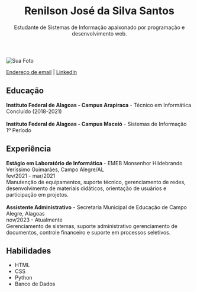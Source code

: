   <header>
        <h1>Renilson José da Silva Santos</h1>
        <p>Estudante de Sistemas de Informação apaixonado por programação e desenvolvimento web.</p>
    </header>

   <section class="contato">
        <img src="" alt="Sua Foto">
        <p>
            <a href="mailto:seu_email@email.com">Endereço de email</a> |
            <a href="https://www.linkedin.com/in/renilsou/">LinkedIn</a>
        </p>
    </section>

   <section class="educacao">
        <h2>Educação</h2>
        <p>
            <strong>Instituto Federal de Alagoas - Campus Arapiraca</strong> - Técnico em Informática <br>
            Concluído (2018-2021) <br>
            <br><strong>Instituto Federal de Alagoas - Campus Maceió</strong> - Sistemas de Informação <br>
            1º Período
        </p>
    </section>

  <section class="experiencia">
        <h2>Experiência</h2>
        <p>
            <strong>Estágio em Laboratório de Informática</strong> - EMEB Monsenhor Hildebrando Veríssimo Guimarães, Campo Alegre/AL<br>
            fev/2021 - mar/2021 <br>
            Manutenção de equipamentos, suporte técnico, gerenciamento de redes, desenvolvimento de materiais didáticos, orientação de usuários e participação em projetos. <br>
            <br><strong>Assistente Administrativo</strong> - Secretaria Municipal de Educação de Campo Alegre, Alagoas<br>
            nov/2023 - Atualmente <br>
            Gerenciamento de sistemas, suporte administrativo gerenciamento de documentos, controle financeiro e suporte em processos seletivos. <br>
        </p>
        </section>

   <section class="habilidades">
        <h2>Habilidades</h2>
        <ul>
            <li>HTML</li>
            <li>CSS</li>
            <li>Python</li>
            <li>Banco de Dados</li>
            </ul>
    </section>
<!---
renilsou/renilsou is a ✨ special ✨ repository because its `README.md` (this file) appears on your GitHub profile.
You can click the Preview link to take a look at your changes.
--->
